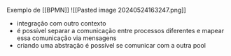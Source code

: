 Exemplo de [[BPMN]]
![[Pasted image 20240524163247.png]]
- integração com outro contexto
- é possível separar a comunicação entre processos diferentes e mapear essa comunicação via mensagens
- criando uma abstração é possível se comunicar com a outra pool